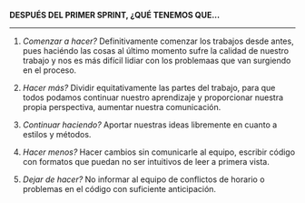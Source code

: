 **DESPUÉS DEL PRIMER SPRINT, ¿QUÉ TENEMOS QUE...**

*********************************************************************
1. *Comenzar a hacer?*
    Definitivamente comenzar los trabajos desde antes, pues haciéndo las cosas al último momento sufre la calidad de nuestro trabajo y nos es más difícil lidiar con los problemaas que van surgiendo en el proceso.
    
2. *Hacer más?*
  Dividir equitativamente las partes del trabajo, para que todos podamos continuar nuestro aprendizaje y proporcionar nuestra propia perspectiva, aumentar nuestra comunicación.
  
3. *Continuar haciendo?*
  Aportar nuestras ideas libremente en cuanto a estilos y métodos.
  
4. *Hacer menos?*
  Hacer cambios sin comunicarle al equipo, escribir código con formatos que puedan no ser intuitivos de leer a primera vista.
  
5. *Dejar de hacer?*
  No informar al equipo de conflictos de horario o problemas en el código con suficiente anticipación.
